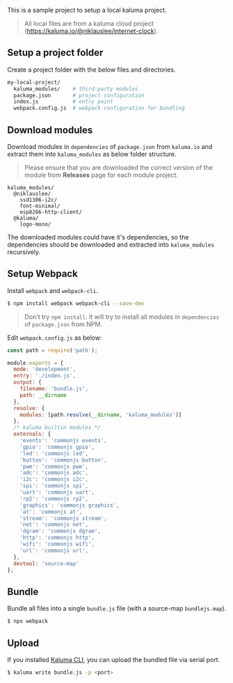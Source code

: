 This is a sample project to setup a local kaluma project.

> All local files are from a kaluma cloud project (https://kaluma.io/@niklauslee/internet-clock).

## Setup a project folder

Create a project folder with the below files and directories.

```sh
my-local-project/
  kaluma_modules/    # third-party modules
  package.json       # project configuration
  index.js           # entry point
  webpack.config.js  # webpack configuration for bundling
```

## Download modules

Download modules in `dependencies` of `package.json` from `kaluma.io` and extract them into `kaluma_modules` as below folder structure.

> Please ensure that you are downloaded the correct version of the module from __Releases__ page for each module project.

```
kaluma_modules/
  @niklauslee/
    ssd1306-i2c/
    font-minimal/
    esp8266-http-client/
  @kaluma/
    logo-mono/
```

The downloaded modules could have it's dependencies, so the dependencies should be downloaded and extracted into `kaluma_modules` recursively.

## Setup Webpack

Install `webpack` and `webpack-cli`.

```sh
$ npm install webpack webpack-cli --save-dev
```

> Don't try `npm install`. It will try to install all modules in `dependencies` of `package.json` from NPM.

Edit `webpack.config.js` as below:

```js
const path = require('path');

module.exports = {
  mode: 'development',
  entry: './index.js',
  output: {
    filename: 'bundle.js',
    path: __dirname
  },
  resolve: {
    modules: [path.resolve(__dirname, 'kaluma_modules')]
  },
  /* kaluma builtin modules */
  externals: {
    'events': 'commonjs events',
    'gpio': 'commonjs gpio',
    'led': 'commonjs led',
    'button': 'commonjs button',
    'pwm': 'commonjs pwm',
    'adc': 'commonjs adc',
    'i2c': 'commonjs i2c',
    'spi': 'commonjs spi',
    'uart': 'commonjs uart',
    'rp2': 'commonjs rp2',
    'graphics': 'commonjs graphics',
    'at': 'commonjs at',
    'stream': 'commonjs stream',
    'net': 'commonjs net',
    'dgram': 'commonjs dgram',
    'http': 'commonjs http',
    'wifi': 'commonjs wifi',
    'url': 'commonjs url',
  },
  devtool: 'source-map'
};
```

## Bundle

Bundle all files into a single `bundle.js` file (with a source-map `bundlejs.map`).

```sh
$ npx webpack
```

## Upload

If you installed [Kaluma CLI](https://github.com/kaluma-project/kaluma-cli), you can upload the bundled file via serial port.

```sh
$ kaluma write bundle.js -p <port>
```

